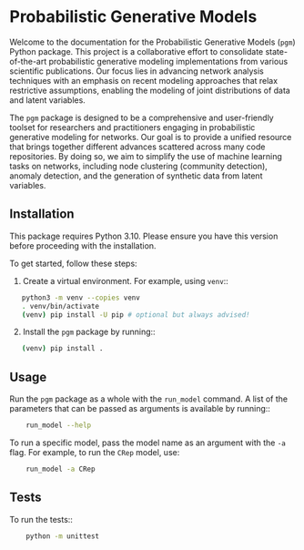 # Probabilistic Generative Models

Welcome to the documentation for the Probabilistic Generative Models (``pgm``) Python package. This project is a
collaborative effort to consolidate state-of-the-art probabilistic generative modeling implementations from various
scientific publications. Our focus lies in advancing network analysis techniques with an emphasis on recent modeling
approaches that relax restrictive assumptions, enabling the modeling of joint distributions of data and latent
variables.

The ``pgm`` package is designed to be a comprehensive and user-friendly toolset for researchers and practitioners engaging
in probabilistic generative modeling for networks. Our goal is to provide a unified resource that brings together
different advances scattered across many code repositories. By doing so, we aim to simplify the use of machine
learning tasks on networks, including node clustering (community detection), anomaly detection, and the generation of
synthetic data from latent variables.

## Installation

This package requires Python 3.10. Please ensure you have this version before proceeding with the installation.

To get started, follow these steps:

1. Create a virtual environment. For example, using ``venv``::

```bash
   python3 -m venv --copies venv
   . venv/bin/activate
   (venv) pip install -U pip # optional but always advised!
```

2. Install the ``pgm`` package by running::

```bash
   (venv) pip install .
```

## Usage

Run the `pgm` package as a whole with the `run_model` command. A list of the parameters that can be passed as arguments is available by running::

```bash
    run_model --help
```

To run a specific model, pass the model name as an argument with the `-a` flag. For example, to run the `CRep` model, use:

```bash
    run_model -a CRep
```

## Tests

To run the tests::

```bash
    python -m unittest
```